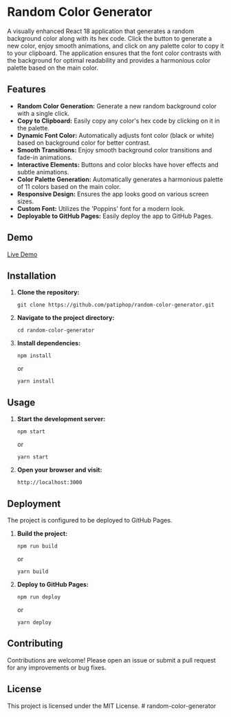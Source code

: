 # Random Color Generator

A visually enhanced React 18 application that generates a random background color along with its hex code. Click the button to generate a new color, enjoy smooth animations, and click on any palette color to copy it to your clipboard. The application ensures that the font color contrasts with the background for optimal readability and provides a harmonious color palette based on the main color.

## Features

- **Random Color Generation:** Generate a new random background color with a single click.
- **Copy to Clipboard:** Easily copy any color's hex code by clicking on it in the palette.
- **Dynamic Font Color:** Automatically adjusts font color (black or white) based on background color for better contrast.
- **Smooth Transitions:** Enjoy smooth background color transitions and fade-in animations.
- **Interactive Elements:** Buttons and color blocks have hover effects and subtle animations.
- **Color Palette Generation:** Automatically generates a harmonious palette of 11 colors based on the main color.
- **Responsive Design:** Ensures the app looks good on various screen sizes.
- **Custom Font:** Utilizes the 'Poppins' font for a modern look.
- **Deployable to GitHub Pages:** Easily deploy the app to GitHub Pages.

## Demo

[Live Demo](https://patiphop.github.io/random-color-generator)

## Installation

1. **Clone the repository:**
   ```
   git clone https://github.com/patiphop/random-color-generator.git
   ```
2. **Navigate to the project directory:**
   ```
   cd random-color-generator
   ```
3. **Install dependencies:**
   ```
   npm install
   ```
   or
   ```
   yarn install
   ```

## Usage

1. **Start the development server:**
   ```
   npm start
   ```
   or
   ```
   yarn start
   ```
2. **Open your browser and visit:**
   ```
   http://localhost:3000
   ```

## Deployment

The project is configured to be deployed to GitHub Pages.

1. **Build the project:**
   ```
   npm run build
   ```
   or
   ```
   yarn build
   ```
2. **Deploy to GitHub Pages:**
   ```
   npm run deploy
   ```
   or
   ```
   yarn deploy
   ```

## Contributing

Contributions are welcome! Please open an issue or submit a pull request for any improvements or bug fixes.

## License

This project is licensed under the MIT License.
#   r a n d o m - c o l o r - g e n e r a t o r  
 